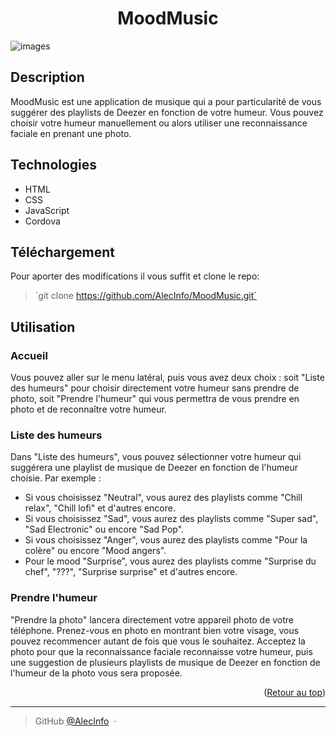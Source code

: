 <a name="readme-top"></a>

<h1 align="center">MoodMusic</h1>

![images](https://blog.instabug.com/wp-content/uploads/2018/09/apache-cordova-development-tools-1.png)

## Description
MoodMusic est une application de musique qui a pour particularité de vous suggérer des playlists de Deezer en fonction de votre humeur. Vous pouvez choisir votre humeur manuellement ou alors utiliser une reconnaissance faciale en prenant une photo.

## Technologies
* HTML
* CSS
* JavaScript
* Cordova

## Téléchargement
Pour aporter des modifications il vous suffit et clone le repo:
> ´git clone https://github.com/AlecInfo/MoodMusic.git´

## Utilisation
<h3>Accueil</h3>
<p>
    Vous pouvez aller sur le menu latéral, puis vous avez deux choix : soit "Liste des humeurs" pour choisir directement votre humeur sans prendre de photo, 
    soit "Prendre l'humeur" qui vous permettra de vous prendre en photo et de reconnaître votre humeur.
</p>
<h3>Liste des humeurs</h3>
<p>
    Dans "Liste des humeurs", vous pouvez sélectionner votre humeur qui suggérera une playlist de musique de Deezer en fonction de l'humeur choisie. Par exemple :
    <ul>
        <li>Si vous choisissez "Neutral", vous aurez des playlists comme "Chill relax", "Chill lofi" et d'autres encore.</li>
        <li>Si vous choisissez "Sad", vous aurez des playlists comme "Super sad", "Sad Electronic" ou encore "Sad Pop".</li>
        <li>Si vous choisissez "Anger", vous aurez des playlists comme "Pour la colère" ou encore "Mood angers".</li>
        <li>Pour le mood "Surprise", vous aurez des playlists comme "Surprise du chef", "???", "Surprise surprise" et d'autres encore.</li>
    </ul>
</p>
<h3>Prendre l'humeur</h3>
<p>
    "Prendre la photo" lancera directement votre appareil photo de votre téléphone. 
    Prenez-vous en photo en montrant bien votre visage, vous pouvez recommencer autant de fois que vous le souhaitez. 
    Acceptez la photo pour que la reconnaissance faciale reconnaisse votre humeur, 
    puis une suggestion de plusieurs playlists de musique de Deezer en fonction de l'humeur de la photo vous sera proposée.
</p>


<p align="right">(<a href="#readme-top">Retour au top</a>)</p>

---

> GitHub [@AlecInfo](https://github.com/AlecInfo) &nbsp;&middot;&nbsp;
